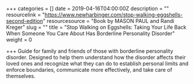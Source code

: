 +++
categories = []
date = 2019-04-16T04:00:00Z
description = ""
resourcelink = "https://www.newharbinger.com/stop-walking-eggshells-second-edition"
resourcesource = "Book by MASON PAUL and Randi Kreger"
slug = ""
title = "Stop Walking on Eggshells: Taking Your Life Back When Someone You Care About Has Borderline Personality Disorder"
weight = 0

+++
Guide for family and friends of those with borderline personality disorder. Designed to help them understand how the disorder affects their loved ones and recognize what they can do to establish personal limits and enforce boundaries, communicate more effectively, and take care of themselves.